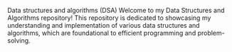Data structures and algorithms (DSA)
Welcome to my Data Structures and Algorithms repository! This repository is dedicated to showcasing my understanding and implementation of various data structures and algorithms, which are foundational to efficient programming and problem-solving.
